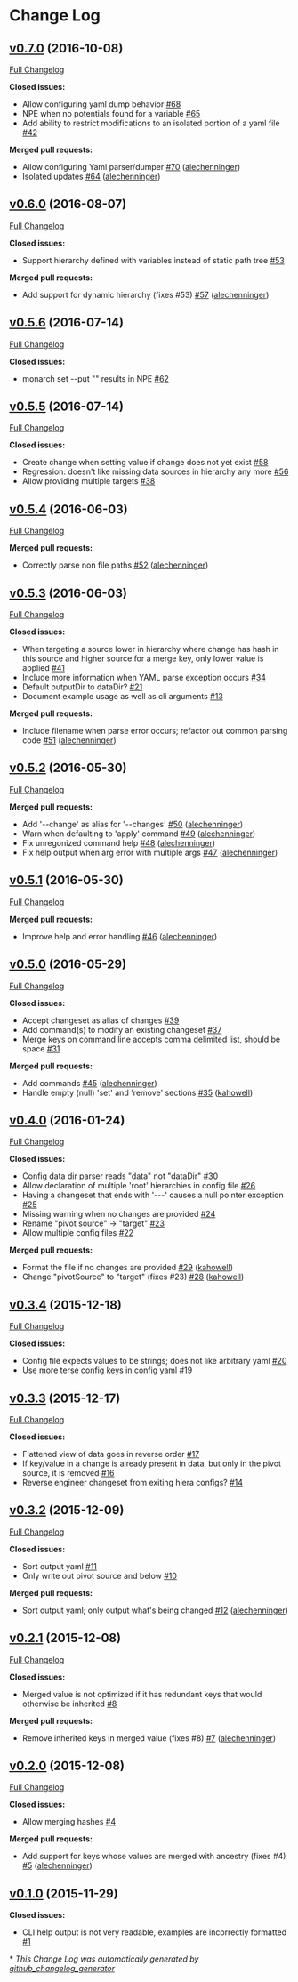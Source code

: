 # Change Log

## [v0.7.0](https://github.com/alechenninger/monarch/tree/v0.7.0) (2016-10-08)
[Full Changelog](https://github.com/alechenninger/monarch/compare/v0.6.0...v0.7.0)

**Closed issues:**

- Allow configuring yaml dump behavior [\#68](https://github.com/alechenninger/monarch/issues/68)
- NPE when no potentials found for a variable [\#65](https://github.com/alechenninger/monarch/issues/65)
- Add ability to restrict modifications to an isolated portion of a yaml file [\#42](https://github.com/alechenninger/monarch/issues/42)

**Merged pull requests:**

- Allow configuring Yaml parser/dumper [\#70](https://github.com/alechenninger/monarch/pull/70) ([alechenninger](https://github.com/alechenninger))
- Isolated updates [\#64](https://github.com/alechenninger/monarch/pull/64) ([alechenninger](https://github.com/alechenninger))

## [v0.6.0](https://github.com/alechenninger/monarch/tree/v0.6.0) (2016-08-07)
[Full Changelog](https://github.com/alechenninger/monarch/compare/v0.5.6...v0.6.0)

**Closed issues:**

- Support hierarchy defined with variables instead of static path tree [\#53](https://github.com/alechenninger/monarch/issues/53)

**Merged pull requests:**

- Add support for dynamic hierarchy \(fixes \#53\) [\#57](https://github.com/alechenninger/monarch/pull/57) ([alechenninger](https://github.com/alechenninger))

## [v0.5.6](https://github.com/alechenninger/monarch/tree/v0.5.6) (2016-07-14)
[Full Changelog](https://github.com/alechenninger/monarch/compare/v0.5.5...v0.5.6)

**Closed issues:**

- monarch set --put "" results in NPE [\#62](https://github.com/alechenninger/monarch/issues/62)

## [v0.5.5](https://github.com/alechenninger/monarch/tree/v0.5.5) (2016-07-14)
[Full Changelog](https://github.com/alechenninger/monarch/compare/v0.5.4...v0.5.5)

**Closed issues:**

- Create change when setting value if change does not yet exist [\#58](https://github.com/alechenninger/monarch/issues/58)
- Regression: doesn't like missing data sources in hierarchy any more [\#56](https://github.com/alechenninger/monarch/issues/56)
- Allow providing multiple targets [\#38](https://github.com/alechenninger/monarch/issues/38)

## [v0.5.4](https://github.com/alechenninger/monarch/tree/v0.5.4) (2016-06-03)
[Full Changelog](https://github.com/alechenninger/monarch/compare/v0.5.3...v0.5.4)

**Merged pull requests:**

- Correctly parse non file paths [\#52](https://github.com/alechenninger/monarch/pull/52) ([alechenninger](https://github.com/alechenninger))

## [v0.5.3](https://github.com/alechenninger/monarch/tree/v0.5.3) (2016-06-03)
[Full Changelog](https://github.com/alechenninger/monarch/compare/v0.5.2...v0.5.3)

**Closed issues:**

- When targeting a source lower in hierarchy where change has hash in this source and higher source for a merge key, only lower value is applied [\#41](https://github.com/alechenninger/monarch/issues/41)
- Include more information when YAML parse exception occurs [\#34](https://github.com/alechenninger/monarch/issues/34)
- Default outputDir to dataDir? [\#21](https://github.com/alechenninger/monarch/issues/21)
- Document example usage as well as cli arguments [\#13](https://github.com/alechenninger/monarch/issues/13)

**Merged pull requests:**

- Include filename when parse error occurs; refactor out common parsing code [\#51](https://github.com/alechenninger/monarch/pull/51) ([alechenninger](https://github.com/alechenninger))

## [v0.5.2](https://github.com/alechenninger/monarch/tree/v0.5.2) (2016-05-30)
[Full Changelog](https://github.com/alechenninger/monarch/compare/v0.5.1...v0.5.2)

**Merged pull requests:**

- Add '--change' as alias for '--changes' [\#50](https://github.com/alechenninger/monarch/pull/50) ([alechenninger](https://github.com/alechenninger))
- Warn when defaulting to 'apply' command [\#49](https://github.com/alechenninger/monarch/pull/49) ([alechenninger](https://github.com/alechenninger))
- Fix unregonized command help [\#48](https://github.com/alechenninger/monarch/pull/48) ([alechenninger](https://github.com/alechenninger))
- Fix help output when arg error with multiple args [\#47](https://github.com/alechenninger/monarch/pull/47) ([alechenninger](https://github.com/alechenninger))

## [v0.5.1](https://github.com/alechenninger/monarch/tree/v0.5.1) (2016-05-30)
[Full Changelog](https://github.com/alechenninger/monarch/compare/v0.5.0...v0.5.1)

**Merged pull requests:**

- Improve help and error handling [\#46](https://github.com/alechenninger/monarch/pull/46) ([alechenninger](https://github.com/alechenninger))

## [v0.5.0](https://github.com/alechenninger/monarch/tree/v0.5.0) (2016-05-29)
[Full Changelog](https://github.com/alechenninger/monarch/compare/v0.4.0...v0.5.0)

**Closed issues:**

- Accept changeset as alias of changes [\#39](https://github.com/alechenninger/monarch/issues/39)
- Add command\(s\) to modify an existing changeset [\#37](https://github.com/alechenninger/monarch/issues/37)
- Merge keys on command line accepts comma delimited list, should be space [\#31](https://github.com/alechenninger/monarch/issues/31)

**Merged pull requests:**

- Add commands [\#45](https://github.com/alechenninger/monarch/pull/45) ([alechenninger](https://github.com/alechenninger))
- Handle empty \(null\) 'set' and 'remove' sections [\#35](https://github.com/alechenninger/monarch/pull/35) ([kahowell](https://github.com/kahowell))

## [v0.4.0](https://github.com/alechenninger/monarch/tree/v0.4.0) (2016-01-24)
[Full Changelog](https://github.com/alechenninger/monarch/compare/v0.3.4...v0.4.0)

**Closed issues:**

- Config data dir parser reads "data" not "dataDir" [\#30](https://github.com/alechenninger/monarch/issues/30)
- Allow declaration of multiple 'root' hierarchies in config file [\#26](https://github.com/alechenninger/monarch/issues/26)
- Having a changeset that ends with '---' causes a null pointer exception [\#25](https://github.com/alechenninger/monarch/issues/25)
- Missing warning when no changes are provided [\#24](https://github.com/alechenninger/monarch/issues/24)
- Rename "pivot source" -\> "target" [\#23](https://github.com/alechenninger/monarch/issues/23)
- Allow multiple config files [\#22](https://github.com/alechenninger/monarch/issues/22)

**Merged pull requests:**

- Format the file if no changes are provided [\#29](https://github.com/alechenninger/monarch/pull/29) ([kahowell](https://github.com/kahowell))
- Change "pivotSource" to "target" \(fixes \#23\) [\#28](https://github.com/alechenninger/monarch/pull/28) ([kahowell](https://github.com/kahowell))

## [v0.3.4](https://github.com/alechenninger/monarch/tree/v0.3.4) (2015-12-18)
[Full Changelog](https://github.com/alechenninger/monarch/compare/v0.3.3...v0.3.4)

**Closed issues:**

- Config file expects values to be strings; does not like arbitrary yaml [\#20](https://github.com/alechenninger/monarch/issues/20)
- Use more terse config keys in config yaml [\#19](https://github.com/alechenninger/monarch/issues/19)

## [v0.3.3](https://github.com/alechenninger/monarch/tree/v0.3.3) (2015-12-17)
[Full Changelog](https://github.com/alechenninger/monarch/compare/v0.3.2...v0.3.3)

**Closed issues:**

- Flattened view of data goes in reverse order [\#17](https://github.com/alechenninger/monarch/issues/17)
- If key/value in a change is already present in data, but only in the pivot source, it is removed [\#16](https://github.com/alechenninger/monarch/issues/16)
- Reverse engineer changeset from exiting hiera configs? [\#14](https://github.com/alechenninger/monarch/issues/14)

## [v0.3.2](https://github.com/alechenninger/monarch/tree/v0.3.2) (2015-12-09)
[Full Changelog](https://github.com/alechenninger/monarch/compare/v0.2.1...v0.3.2)

**Closed issues:**

- Sort output yaml [\#11](https://github.com/alechenninger/monarch/issues/11)
- Only write out pivot source and below [\#10](https://github.com/alechenninger/monarch/issues/10)

**Merged pull requests:**

- Sort output yaml; only output what's being changed [\#12](https://github.com/alechenninger/monarch/pull/12) ([alechenninger](https://github.com/alechenninger))

## [v0.2.1](https://github.com/alechenninger/monarch/tree/v0.2.1) (2015-12-08)
[Full Changelog](https://github.com/alechenninger/monarch/compare/v0.2.0...v0.2.1)

**Closed issues:**

- Merged value is not optimized if it has redundant keys that would otherwise be inherited [\#8](https://github.com/alechenninger/monarch/issues/8)

**Merged pull requests:**

- Remove inherited keys in merged value \(fixes \#8\) [\#7](https://github.com/alechenninger/monarch/pull/7) ([alechenninger](https://github.com/alechenninger))

## [v0.2.0](https://github.com/alechenninger/monarch/tree/v0.2.0) (2015-12-08)
[Full Changelog](https://github.com/alechenninger/monarch/compare/v0.1.0...v0.2.0)

**Closed issues:**

- Allow merging hashes [\#4](https://github.com/alechenninger/monarch/issues/4)

**Merged pull requests:**

- Add support for keys whose values are merged with ancestry \(fixes \#4\) [\#5](https://github.com/alechenninger/monarch/pull/5) ([alechenninger](https://github.com/alechenninger))

## [v0.1.0](https://github.com/alechenninger/monarch/tree/v0.1.0) (2015-11-29)
**Closed issues:**

- CLI help output is not very readable, examples are incorrectly formatted [\#1](https://github.com/alechenninger/monarch/issues/1)



\* *This Change Log was automatically generated by [github_changelog_generator](https://github.com/skywinder/Github-Changelog-Generator)*